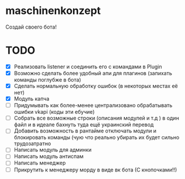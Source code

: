 # maschinenkonzept
Создай своего бота!

# TODO
- [x] Реализовать listener и соединить его с командами в Plugin
- [x] Возможно сделать более удобный апи для плагинов (запихать команды поглубже в бота)
- [x] Сделать нормальную обработку ошибок (в некоторых местах её нет)
- [x] Модуль капча
- [ ] Придумывать как более-менее централизовано обрабатывать ошибки vkapi (коды эти ебучие)
- [ ] Собрать все возможные строки (описания модулей и т.д ) в один файл и в идеале бахнуть туда ещё украинский перевод
- [ ] Добавить возможность в рантайме отключать модули и блокировать команды (чую что реально убирать их будет сильно трудозатратно
- [ ] Написать модуль для админки
- [ ] Написать модуль антиспам
- [ ] Написать менеджер
- [ ] Прикрутить к менеджеру морду в виде вк бота (С кнопочками!!)
